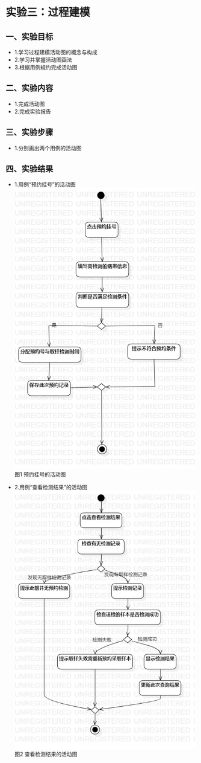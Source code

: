 # 实验三：过程建模
## 一、实验目标
- 1.学习过程建模活动图的概念与构成
- 2.学习并掌握活动图画法
- 3.根据用例规约完成活动图
## 二、实验内容
- 1.完成活动图
- 2.完成实验报告

## 三、实验步骤
- 1.分别画出两个用例的活动图

## 四、实验结果
- 1.用例“预约挂号”的活动图  
![活动图1](./Lab3_ActivityDiagram_01.jpg)  
图1 预约挂号的活动图

- 2.用例“查看检测结果”的活动图  
![活动图2](./Lab3_ActivityDiagram_02.jpg)  
图2 查看检测结果的活动图
